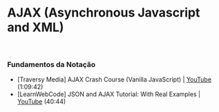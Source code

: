 # AJAX (Asynchronous Javascript and XML)

<br>

### Fundamentos da Notação

* [Traversy Media] AJAX Crash Course (Vanilla JavaScript) | [YouTube](https://youtu.be/82hnvUYY6QA) (1:09:42)
* [LearnWebCode] JSON and AJAX Tutorial: With Real Examples | [YouTube](https://youtu.be/rJesac0_Ftw) (40:44)

